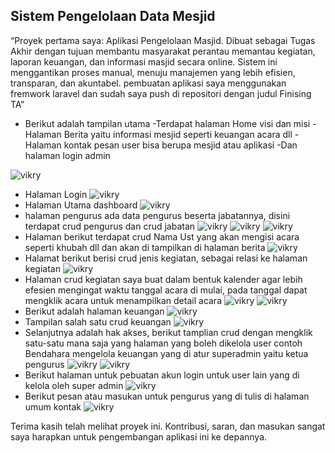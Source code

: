 ## Sistem Pengelolaan Data Mesjid
“Proyek pertama saya: Aplikasi Pengelolaan Masjid. Dibuat sebagai Tugas Akhir dengan tujuan membantu masyarakat perantau memantau kegiatan, laporan keuangan, dan informasi masjid secara online. Sistem ini menggantikan proses manual, menuju manajemen yang lebih efisien, transparan, dan akuntabel. pembuatan aplikasi saya menggunakan fremwork laravel dan sudah saya push di repositori dengan judul Finising TA”

* Berikut adalah tampilan utama
-Terdapat halaman Home visi dan misi
-Halaman Berita yaitu informasi mesjid seperti keuangan acara dll
-Halaman kontak pesan user bisa berupa mesjid atau aplikasi
-Dan halaman login admin

![vikry](img/Home.PNG)

* Halaman Login
![vikry](img/login.PNG)
* Halaman Utama dashboard
![vikry](img/dasbord.PNG)
* halaman pengurus ada data pengurus beserta jabatannya, disini terdapat crud pengurus dan crud jabatan
![vikry](img/pengurus.PNG)
![vikry](img/createjabatan.PNG)
![vikry](img/createpengurus.PNG)
* Halaman berikut terdapat crud Nama Ust yang akan mengisi acara seperti khubah dll dan akan di tampilkan di halaman berita
![vikry](img/ust.PNG)
* Halamat berikut berisi crud jenis kegiatan, sebagai relasi ke halaman kegiatan
![vikry](img/kegiatan.PNG)
* Halaman crud kegiatan saya buat dalam bentuk kalender agar lebih efesien mengingat waktu tanggal acara di mulai, pada tanggal dapat mengklik acara untuk menampilkan detail acara
![vikry](img/tangal.PNG)
![vikry](img/tgcrud.PNG)
* Berikut adalah halaman keuangan 
![vikry](img/keuangan.PNG)
* Tampilan salah satu crud keuangan
![vikry](img/mesjid.PNG)    
* Selanjutnya adalah hak akses, berikut tamplian crud dengan mengklik satu-satu mana saja yang halaman yang boleh dikelola user contoh Bendahara mengelola keuangan yang di atur superadmin yaitu ketua pengurus
![vikry](img/role.PNG)
![vikry](img/rolrole.PNG)
* Berikut halaman untuk pebuatan akun login untuk user lain yang di kelola oleh super admin
![vikry](img/login.PNG)
* Berikut pesan atau masukan untuk pengurus yang di tulis di halaman umum kontak
![vikry](img/pesan.PNG)

Terima kasih telah melihat proyek ini. Kontribusi, saran, dan masukan sangat saya harapkan untuk pengembangan aplikasi ini ke depannya.

